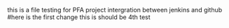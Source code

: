 this is a file testing for PFA project
intergration between jenkins and github
#here is the first change
this is should be 4th test
